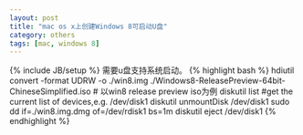 ```yaml
---
layout: post
title: "mac os x上创建Windows 8可启动U盘"
category: others
tags: [mac, windows 8]
---
```

{% include JB/setup %}
需要u盘支持系统启动。
{% highlight bash %}
hdiutil convert -format UDRW -o ./win8.img ./Windows8-ReleasePreview-64bit-ChineseSimplified.iso # 以win8 release preview iso为例
diskutil list #get the current list of devices,e.g. /dev/disk1
diskutil unmountDisk /dev/disk1
sudo dd if=./win8.img.dmg of=/dev/rdisk1 bs=1m 
diskutil eject /dev/disk1
{% endhighlight %}

